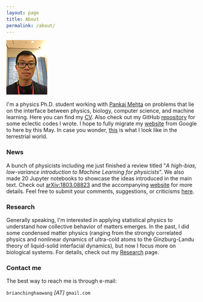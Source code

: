 ```yaml
---
layout: page
title: About
permalink: /about/
---
```


![](https://github.com/chinghao0703/chinghao0703.github.io/blob/master/images/IMG_2857.jpg)

I'm a physics Ph.D. student working with [Pankaj Mehta](https://physics.bu.edu/~pankajm/) on problems that lie on the interface between physics, biology, computer science, and machine learning. Here you can find my [CV](https://www.dropbox.com/s/0fl1yhye8zwfcjq/CHW_CV.pdf?dl=0). Also check out my GitHub [repository](https://github.com/chinghao0703) for some eclectic codes I wrote. I hope to fully migrate my [website](https://sites.google.com/site/chinghaowang/) from Google to here by this May. In case you wonder, [this](https://github.com/chinghao0703/chinghao0703.github.io/blob/master/images/IMG_2857.jpg) is what I look like in the terrestrial world. 


### News ###

A bunch of physicists including me just finished a review titled "*A high-bias, low-variance introduction to Machine Learning for physicists*". We also made 20 Jupyter notebooks to showcase the ideas introduced in the main text. Check out [arXiv:1803.08823](https://arxiv.org/abs/1803.08823) and the accompanying [website](http://physics.bu.edu/~pankajm/MLnotebooks.html) for more details. Feel free to submit your comments, suggestions, or criticisms [here](https://docs.google.com/forms/d/e/1FAIpQLSd_ZqSuNXB5wTuLzYkXIOOBkmbMuSb7h4jia5koLg5aawq5Qw/viewform).

### Research ###

Generally speaking, I'm interested in applying statistical physics to understand how collective behavior of matters emerges. In the past, I did some condensed matter physics (ranging from the strongly correlated physics and nonlinear dynamics of ultra-cold atoms to the Ginzburg-Landu theory of liquid-solid interfacial dynamics), but now I focus more on biological systems. For details, check out my [Research](https://chinghao0703.github.io/Research/) page.


### Contact me

The best way to reach me is through e-mail:

`brianchinghaowang` *[AT]* `gmail.com`
